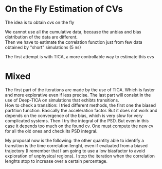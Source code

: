 # On the Fly Estimation of CVs  
The idea is to obtain cvs on the fly  
  
We cannot use all the cumulative data, because the unbias and bias distribution of the data are different.  
Then we have to estimate the correlation function just from few data obtained by "short" simulations (5 ns)  
  
The first attempt is with TICA, a more controllable way to estimate this cvs

# Mixed  
  
The first part of the iterations are made by the use of TICA. Which is faster and more explorative even if less precise. 
The last part will consist in the use of Deep-TICA on simulations that exhibts transitions.  
How to check a transition: 
I tried different methods, the first one the biased partition function. Basically the acceleration factor. But it does not work and depends on the convergence of the bias, which is very slow for very complicated systems. 
Then I try the integral of the PSD. But even in this case it depends too much on the found cv. One must compute the new cv for all the old ones and check its PSD integral.

My proposal now is the following: the other quantity able to identify a transition is the time correlation lenght, even if evaluated from a biased trajectory (I remember that I am going to use a low biasfactor to avoid exploration of unphysical regions). I stop the iteration when the correlation lenghts stop to increase over a certain percentage. 